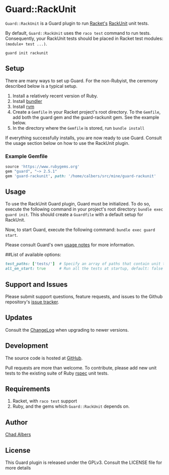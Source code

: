 # Guard::RackUnit

`Guard::RackUnit` is a Guard plugin to run
[Racket's](http:/racket-lang.org)
[RackUnit](http://docs.racket-lang.org/rackunit/index.html) unit
tests.

By default, `Guard::RackUnit` uses the `raco test` command to run
tests. Consequently, your RackUnit tests should be placed in
Racket test modules: `(module+ test ...)`.

```
guard init rackunit
```

## Setup
There are many ways to set up Guard. For the non-Rubyist, the ceremony
described below is a typical setup.

1. Install a relatively recent version of Ruby.
2. Install [bundler](http://bundler.io)
3. Install [rvm](https://rvm.io)
4. Create a `Gemfile` in your Racket project's root directory. To the
   `Gemfile`, add both the guard gem and the guard-rackunit gem. See
   the example below.
5. In the directory where the `Gemfile` is stored, run `bundle install`

If everything successfully installs, you are now ready to use
Guard. Consult the usage section below on how to use the RackUnit
plugin.

### Example Gemfile
``` ruby
source 'https://www.rubygems.org'
gem "guard", "~> 2.5.1"
gem 'guard-rackunit', path: '/home/calbers/src/mine/guard-rackunit'
```

## Usage
To use the RackUnit Guard plugin, Guard must be initialized. To do so,
execute the following command in your project's root directory: `bundle
exec guard init`. This should create a `Guardfile` with a default
setup for RackUnit.

Now, to start Guard, execute the following command: `bundle exec guard
start`.

Please consult Guard's own
[usage notes](https://github.com/guard/guard#readme) for more
information.

##List of available options:
``` ruby
test_paths: ['tests/']  # Specify an array of paths that contain unit test files
all_on_start: true      # Run all the tests at startup, default: false
```

## Support and Issues
Please submit support questions, feature requests, and issues to
the Github repository's [issue tracker](https://github.com/neomantic/guard-rackunit/issues).

## Updates
Consult the [ChangeLog](./Changelog) when upgrading to newer versions.

## Development
The source code is hosted at
[GitHub](https://github.com/neomantic/guard-rackunit).

Pull requests are more than welcome. To contribute, please add new
unit tests to the existing suite of Ruby
[rspec](https://relishapp.com/rspec) unit tests.

## Requirements
1. Racket, with `raco test` support
2. Ruby, and the gems which `Guard::RackUnit` depends on.

## Author
[Chad Albers](https://github.com/neomantic)

## License
This Guard plugin is released under the GPLv3. Consult the LICENSE
file for more details
